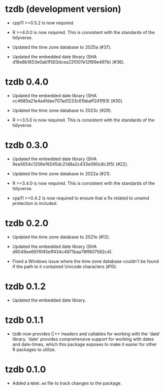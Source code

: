 # tzdb (development version)

* cpp11 >=0.5.2 is now required.

* R >=4.0.0 is now required. This is consistent with the standards of the
  tidyverse.

* Updated the time zone database to 2025a (#37).

* Updated the embedded date library
  (SHA d18e8b1653e0ab1f583dcea22f007e12f69e497b) (#36).

# tzdb 0.4.0

* Updated the embedded date library
  (SHA cc4685a21e4a4fdae707ad1233c61bbaff241f93) (#30).

* Updated the time zone database to 2023c (#29).

* R >=3.5.0 is now required. This is consistent with the standards of the
  tidyverse.

# tzdb 0.3.0

* Updated the embedded date library
  (SHA 9ea5654c1206e19245dc21d8a2c433e090c8c3f5) (#22).

* Updated the time zone database to 2022a (#21).

* R >=3.4.0 is now required. This is consistent with the standards of the
  tidyverse.

* cpp11 >=0.4.2 is now required to ensure that a fix related to unwind
  protection is included.

# tzdb 0.2.0

* Updated the time zone database to 2021e (#12).

* Updated the embedded date library (SHA d9049ee6976f45eff434c4971baa78ff807562c4).

* Fixed a Windows issue where the time zone database couldn't be found if the
  path to it contained Unicode characters (#10).

# tzdb 0.1.2

* Updated the embedded date library.

# tzdb 0.1.1

* tzdb now provides C++ headers and callables for working with the 'date'
  library. 'date' provides comprehensive support for working with dates and
  date-times, which this package exposes to make it easier for other R packages
  to utilize.

# tzdb 0.1.0

* Added a `NEWS.md` file to track changes to the package.
